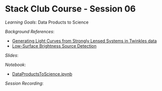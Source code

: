 # Stack Club Course - Session 06

*Learning Goals*: Data Products to Science

*Background References*:
* [Generating Light Curves from Strongly Lensed Systems in Twinkles data](https://github.com/LSSTScienceCollaborations/StackClub/blob/master/Measurement/twinkles_light_curves.ipynb)
* [Low-Surface Brightness Source Detection](https://github.com/LSSTScienceCollaborations/StackClub/blob/master/SourceDetection/LowSurfaceBrightness.ipynb)

*Slides*:

*Notebook*:
* [DataProductsToScience.ipynb](DataProductsToScience.ipynb)

*Session Recording*:

